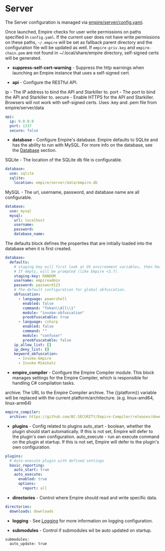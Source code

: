 # Server

The Server configuration is managed via [empire/server/config.yaml](https://github.com/BC-SECURITY/Empire/blob/master/empire/client/config.yaml).

Once launched, Empire checks for user write permissions on paths specified in `config.yaml`. If the current user does not have write permissions on these paths, `~/.empire` will be set as fallback parent directory and the configuration file will be updated as well.
If `empire-priv.key` and `empire-chain.pem` are not found in ~/.local/share/empire directory, self-signed certs will be generated.

* **suppress-self-cert-warning** - Suppress the http warnings when launching an Empire instance that uses a self-signed cert.

* **api** - Configure the RESTful API.

ip - The IP address to bind the API and Starkiller to.
port - The port to bind the API and Starkiller to.
secure - Enable HTTPS for the API and Starkiller. Browsers will not work with self-signed certs. Uses .key and .pem file from empire/server/data

```yaml
api:
  ip: 0.0.0.0
  port: 1337
  secure: false
```

* **database** - Configure Empire's database. Empire defaults to SQLite and has the ability to run with MySQL. For more info on the database, see the [Database](database/README.md) section.

SQLite - The location of the SQLite db file is configurable.

```yaml
database:
  use: sqlite
  sqlite:
    location: empire/server/data/empire.db
```

MySQL - The url, username, password, and database name are all configurable.

```yaml
database:
  use: mysql
  mysql:
    url: localhost
    username:
    password:
    database_name:
```

The defaults block defines the properties that are initially loaded into the database when it is first created.

```yaml
database:
  defaults:
    # staging key will first look at OS environment variables, then here.
    # If empty, will be prompted (like Empire <3.7).
    staging-key: RANDOM
    username: empireadmin
    password: password123
    # The default configuration for global obfuscation.
    obfuscation:
      - language: powershell
        enabled: false
        command: "Token\\All\\1"
        module: "invoke-obfuscation"
        preobfuscatable: true
      - language: csharp
        enabled: false
        command: ""
        module: "confuser"
        preobfuscatable: false
    ip_allow_list: []
    ip_deny_list: []
    keyword_obfuscation:
      - Invoke-Empire
      - Invoke-Mimikatz
```

* **empire_compiler** - Configure the Empire Compiler module. This block manages settings for the Empire Compiler, which is responsible for handling C# compilation tasks.

archive: The URL to the Empire Compiler archive. The {{platform}} variable will be replaced with the current platform/architecture. (e.g. linux-amd64, linux-arm64)

```yaml
empire_compiler:
  archive: https://github.com/BC-SECURITY/Empire-Compiler/releases/download/v0.3.2/EmpireCompiler-{{platform}}-v0.3.2.tgz
```


* **plugins** - Config related to plugins
auto_start - boolean, whether the plugin should start automatically. If this is not set, Empire will defer to the plugin's own configuration.
auto_execute - run an execute command on the plugin at startup. If this is not set, Empire will defer to the plugin's own configuration.

```yaml
plugins:
  # Auto-execute plugin with defined settings
  basic_reporting:
    auto_start: true
    auto_execute:
      enabled: true
      options:
        report: all
```

* **directories** - Control where Empire should read and write specific data.

```yaml
directories:
  downloads: downloads
```

* **logging** - See [Logging](../logging/logging.md) for more information on logging configuration.

* **submodules** - Control if submodules wil be auto updated on startup.

```
submodules:
  auto_update: true
```
